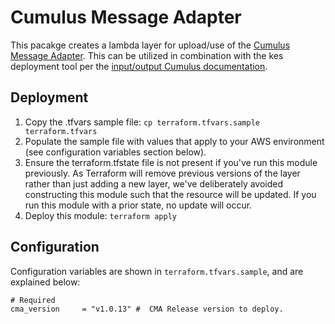 # Cumulus Message Adapter

This pacakge creates a lambda layer for upload/use of the [Cumulus Message Adapter](https://github.com/nasa/cumulus-message-adapter).    This can be utilized in combination with the kes deployment tool per the [input/output Cumulus documentation](https://github.com/nasa/cumulus/docs/next/workflows/input_output).

## Deployment

1. Copy the .tfvars sample file: `cp terraform.tfvars.sample terraform.tfvars`
2. Populate the sample file with values that apply to your AWS environment (see configuration variables section below).
3. Ensure the terraform.tfstate file is not present if you've run this module previously.    As Terraform will remove previous versions of the layer rather than just adding a new layer, we've deliberately avoided constructing this module such that the resource will be updated.    If you run this module with a prior state, no update will occur.
4. Deploy this module: `terraform apply`

## Configuration

Configuration variables are shown in `terraform.tfvars.sample`, and are explained below:

```text
# Required
cma_version     = "v1.0.13" #  CMA Release version to deploy.
```
